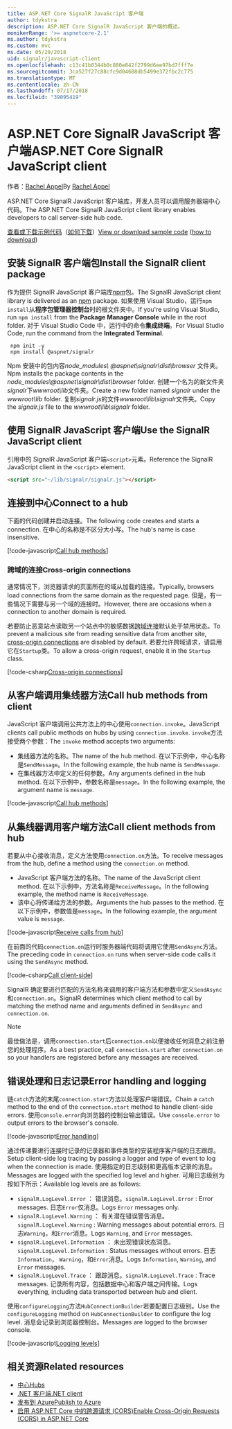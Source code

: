 ```yaml
---
title: ASP.NET Core SignalR JavaScript 客户端
author: tdykstra
description: ASP.NET Core SignalR JavaScript 客户端的概述。
monikerRange: '>= aspnetcore-2.1'
ms.author: tdykstra
ms.custom: mvc
ms.date: 05/29/2018
uid: signalr/javascript-client
ms.openlocfilehash: c13c41b0344b0c880e842f2799d6ee97bd7fff7e
ms.sourcegitcommit: 3ca527f27c88cfc9d04688db5499e372fbc2c775
ms.translationtype: MT
ms.contentlocale: zh-CN
ms.lasthandoff: 07/17/2018
ms.locfileid: "39095419"
---
```

# <a name="aspnet-core-signalr-javascript-client"></a><span data-ttu-id="f292b-103">ASP.NET Core SignalR JavaScript 客户端</span><span class="sxs-lookup"><span data-stu-id="f292b-103">ASP.NET Core SignalR JavaScript client</span></span>

<span data-ttu-id="f292b-104">作者：[Rachel Appel](http://twitter.com/rachelappel)</span><span class="sxs-lookup"><span data-stu-id="f292b-104">By [Rachel Appel](http://twitter.com/rachelappel)</span></span>

<span data-ttu-id="f292b-105">ASP.NET Core SignalR JavaScript 客户端库，开发人员可以调用服务器端中心代码。</span><span class="sxs-lookup"><span data-stu-id="f292b-105">The ASP.NET Core SignalR JavaScript client library enables developers to call server-side hub code.</span></span>

<span data-ttu-id="f292b-106">[查看或下载示例代码](https://github.com/aspnet/Docs/tree/live/aspnetcore/signalr/javascript-client/sample)（[如何下载](xref:tutorials/index#how-to-download-a-sample)）</span><span class="sxs-lookup"><span data-stu-id="f292b-106">[View or download sample code](https://github.com/aspnet/Docs/tree/live/aspnetcore/signalr/javascript-client/sample) ([how to download](xref:tutorials/index#how-to-download-a-sample))</span></span>

## <a name="install-the-signalr-client-package"></a><span data-ttu-id="f292b-107">安装 SignalR 客户端包</span><span class="sxs-lookup"><span data-stu-id="f292b-107">Install the SignalR client package</span></span>

<span data-ttu-id="f292b-108">作为提供 SignalR JavaScript 客户端库[npm](https://www.npmjs.com/)包。</span><span class="sxs-lookup"><span data-stu-id="f292b-108">The SignalR JavaScript client library is delivered as an [npm](https://www.npmjs.com/) package.</span></span> <span data-ttu-id="f292b-109">如果使用 Visual Studio，运行`npm install`从**程序包管理器控制台**时的根文件夹中。</span><span class="sxs-lookup"><span data-stu-id="f292b-109">If you're using Visual Studio, run `npm install` from the **Package Manager Console** while in the root folder.</span></span> <span data-ttu-id="f292b-110">对于 Visual Studio Code 中，运行中的命令**集成终端**。</span><span class="sxs-lookup"><span data-stu-id="f292b-110">For Visual Studio Code, run the command from the **Integrated Terminal**.</span></span>

  ```console
   npm init -y
   npm install @aspnet/signalr
  ```

<span data-ttu-id="f292b-111">Npm 安装中的包内容*node_modules\\ @aspnet\signalr\dist\browser* 文件夹。</span><span class="sxs-lookup"><span data-stu-id="f292b-111">Npm installs the package contents in the *node_modules\\@aspnet\signalr\dist\browser* folder.</span></span> <span data-ttu-id="f292b-112">创建一个名为的新文件夹*signalr*下*wwwroot\\lib*文件夹。</span><span class="sxs-lookup"><span data-stu-id="f292b-112">Create a new folder named *signalr* under the *wwwroot\\lib* folder.</span></span> <span data-ttu-id="f292b-113">复制*signalr.js*的文件*wwwroot\lib\signalr*文件夹。</span><span class="sxs-lookup"><span data-stu-id="f292b-113">Copy the *signalr.js* file to the *wwwroot\lib\signalr* folder.</span></span>

## <a name="use-the-signalr-javascript-client"></a><span data-ttu-id="f292b-114">使用 SignalR JavaScript 客户端</span><span class="sxs-lookup"><span data-stu-id="f292b-114">Use the SignalR JavaScript client</span></span>

<span data-ttu-id="f292b-115">引用中的 SignalR JavaScript 客户端`<script>`元素。</span><span class="sxs-lookup"><span data-stu-id="f292b-115">Reference the SignalR JavaScript client in the `<script>` element.</span></span>

```html
<script src="~/lib/signalr/signalr.js"></script>
```

## <a name="connect-to-a-hub"></a><span data-ttu-id="f292b-116">连接到中心</span><span class="sxs-lookup"><span data-stu-id="f292b-116">Connect to a hub</span></span>

<span data-ttu-id="f292b-117">下面的代码创建并启动连接。</span><span class="sxs-lookup"><span data-stu-id="f292b-117">The following code creates and starts a connection.</span></span> <span data-ttu-id="f292b-118">在中心的名称是不区分大小写。</span><span class="sxs-lookup"><span data-stu-id="f292b-118">The hub's name is case insensitive.</span></span>

[!code-javascript[Call hub methods](javascript-client/sample/wwwroot/js/chat.js?range=9-12,28)]

### <a name="cross-origin-connections"></a><span data-ttu-id="f292b-119">跨域的连接</span><span class="sxs-lookup"><span data-stu-id="f292b-119">Cross-origin connections</span></span>

<span data-ttu-id="f292b-120">通常情况下，浏览器请求的页面所在的域从加载的连接。</span><span class="sxs-lookup"><span data-stu-id="f292b-120">Typically, browsers load connections from the same domain as the requested page.</span></span> <span data-ttu-id="f292b-121">但是，有一些情况下需要与另一个域的连接时。</span><span class="sxs-lookup"><span data-stu-id="f292b-121">However, there are occasions when a connection to another domain is required.</span></span>

<span data-ttu-id="f292b-122">若要防止恶意站点读取另一个站点中的敏感数据[跨域连接](xref:security/cors)默认处于禁用状态。</span><span class="sxs-lookup"><span data-stu-id="f292b-122">To prevent a malicious site from reading sensitive data from another site, [cross-origin connections](xref:security/cors) are disabled by default.</span></span> <span data-ttu-id="f292b-123">若要允许跨域请求，请启用它在`Startup`类。</span><span class="sxs-lookup"><span data-stu-id="f292b-123">To allow a cross-origin request, enable it in the `Startup` class.</span></span>

[!code-csharp[Cross-origin connections](javascript-client/sample/Startup.cs?highlight=29-35,56)]

## <a name="call-hub-methods-from-client"></a><span data-ttu-id="f292b-124">从客户端调用集线器方法</span><span class="sxs-lookup"><span data-stu-id="f292b-124">Call hub methods from client</span></span>

<span data-ttu-id="f292b-125">JavaScript 客户端调用公共方法上的中心使用`connection.invoke`。</span><span class="sxs-lookup"><span data-stu-id="f292b-125">JavaScript clients call public methods on hubs by using `connection.invoke`.</span></span> <span data-ttu-id="f292b-126">`invoke`方法接受两个参数：</span><span class="sxs-lookup"><span data-stu-id="f292b-126">The `invoke` method accepts two arguments:</span></span>

* <span data-ttu-id="f292b-127">集线器方法的名称。</span><span class="sxs-lookup"><span data-stu-id="f292b-127">The name of the hub method.</span></span> <span data-ttu-id="f292b-128">在以下示例中，中心名称是`SendMessage`。</span><span class="sxs-lookup"><span data-stu-id="f292b-128">In the following example, the hub name is `SendMessage`.</span></span>
* <span data-ttu-id="f292b-129">在集线器方法中定义的任何参数。</span><span class="sxs-lookup"><span data-stu-id="f292b-129">Any arguments defined in the hub method.</span></span> <span data-ttu-id="f292b-130">在以下示例中，参数名称是`message`。</span><span class="sxs-lookup"><span data-stu-id="f292b-130">In the following example, the argument name is `message`.</span></span>

[!code-javascript[Call hub methods](javascript-client/sample/wwwroot/js/chat.js?range=24)]

## <a name="call-client-methods-from-hub"></a><span data-ttu-id="f292b-131">从集线器调用客户端方法</span><span class="sxs-lookup"><span data-stu-id="f292b-131">Call client methods from hub</span></span>

<span data-ttu-id="f292b-132">若要从中心接收消息，定义方法使用`connection.on`方法。</span><span class="sxs-lookup"><span data-stu-id="f292b-132">To receive messages from the hub, define a method using the `connection.on` method.</span></span>

* <span data-ttu-id="f292b-133">JavaScript 客户端方法的名称。</span><span class="sxs-lookup"><span data-stu-id="f292b-133">The name of the JavaScript client method.</span></span> <span data-ttu-id="f292b-134">在以下示例中，方法名称是`ReceiveMessage`。</span><span class="sxs-lookup"><span data-stu-id="f292b-134">In the following example, the method name is `ReceiveMessage`.</span></span>
* <span data-ttu-id="f292b-135">该中心将传递给方法的参数。</span><span class="sxs-lookup"><span data-stu-id="f292b-135">Arguments the hub passes to the method.</span></span> <span data-ttu-id="f292b-136">在以下示例中，参数值是`message`。</span><span class="sxs-lookup"><span data-stu-id="f292b-136">In the following example, the argument value is `message`.</span></span>

[!code-javascript[Receive calls from hub](javascript-client/sample/wwwroot/js/chat.js?range=14-19)]

<span data-ttu-id="f292b-137">在前面的代码`connection.on`运行时服务器端代码将调用它使用`SendAsync`方法。</span><span class="sxs-lookup"><span data-stu-id="f292b-137">The preceding code in `connection.on` runs when server-side code calls it using the `SendAsync` method.</span></span>

[!code-csharp[Call client-side](javascript-client/sample/hubs/chathub.cs?range=8-11)]

<span data-ttu-id="f292b-138">SignalR 确定要进行匹配的方法名称来调用的客户端方法和参数中定义`SendAsync`和`connection.on`。</span><span class="sxs-lookup"><span data-stu-id="f292b-138">SignalR determines which client method to call by matching the method name and arguments defined in `SendAsync` and `connection.on`.</span></span>

> [!NOTE]
> <span data-ttu-id="f292b-139">最佳做法是，调用`connection.start`后`connection.on`以便接收任何消息之前注册您的处理程序。</span><span class="sxs-lookup"><span data-stu-id="f292b-139">As a best practice, call `connection.start` after `connection.on` so your handlers are registered before any messages are received.</span></span>

## <a name="error-handling-and-logging"></a><span data-ttu-id="f292b-140">错误处理和日志记录</span><span class="sxs-lookup"><span data-stu-id="f292b-140">Error handling and logging</span></span>

<span data-ttu-id="f292b-141">链`catch`方法的末尾`connection.start`方法以处理客户端错误。</span><span class="sxs-lookup"><span data-stu-id="f292b-141">Chain a `catch` method to the end of the `connection.start` method to handle client-side errors.</span></span> <span data-ttu-id="f292b-142">使用`console.error`向浏览器的控制台输出错误。</span><span class="sxs-lookup"><span data-stu-id="f292b-142">Use `console.error` to output errors to the browser's console.</span></span>

[!code-javascript[Error handling](javascript-client/sample/wwwroot/js/chat.js?range=28)]

<span data-ttu-id="f292b-143">通过传递要进行连接时记录的记录器和事件类型的安装程序客户端的日志跟踪。</span><span class="sxs-lookup"><span data-stu-id="f292b-143">Setup client-side log tracing by passing a logger and type of event to log when the connection is made.</span></span> <span data-ttu-id="f292b-144">使用指定的日志级别和更高版本记录的消息。</span><span class="sxs-lookup"><span data-stu-id="f292b-144">Messages are logged with the specified log level and higher.</span></span> <span data-ttu-id="f292b-145">可用日志级别为按如下所示：</span><span class="sxs-lookup"><span data-stu-id="f292b-145">Available log levels are as follows:</span></span>

* <span data-ttu-id="f292b-146">`signalR.LogLevel.Error` ： 错误消息。</span><span class="sxs-lookup"><span data-stu-id="f292b-146">`signalR.LogLevel.Error` : Error messages.</span></span> <span data-ttu-id="f292b-147">日志`Error`仅消息。</span><span class="sxs-lookup"><span data-stu-id="f292b-147">Logs `Error` messages only.</span></span>
* <span data-ttu-id="f292b-148">`signalR.LogLevel.Warning` ： 有关潜在错误警告消息。</span><span class="sxs-lookup"><span data-stu-id="f292b-148">`signalR.LogLevel.Warning` : Warning messages about potential errors.</span></span> <span data-ttu-id="f292b-149">日志`Warning`，和`Error`消息。</span><span class="sxs-lookup"><span data-stu-id="f292b-149">Logs `Warning`, and `Error` messages.</span></span>
* <span data-ttu-id="f292b-150">`signalR.LogLevel.Information` ： 未出现错误状态消息。</span><span class="sxs-lookup"><span data-stu-id="f292b-150">`signalR.LogLevel.Information` : Status messages without errors.</span></span> <span data-ttu-id="f292b-151">日志`Information`， `Warning`，和`Error`消息。</span><span class="sxs-lookup"><span data-stu-id="f292b-151">Logs `Information`, `Warning`, and `Error` messages.</span></span>
* <span data-ttu-id="f292b-152">`signalR.LogLevel.Trace` ： 跟踪消息。</span><span class="sxs-lookup"><span data-stu-id="f292b-152">`signalR.LogLevel.Trace` : Trace messages.</span></span> <span data-ttu-id="f292b-153">记录所有内容，包括数据中心和客户端之间传输。</span><span class="sxs-lookup"><span data-stu-id="f292b-153">Logs everything, including data transported between hub and client.</span></span>

<span data-ttu-id="f292b-154">使用`configureLogging`方法`HubConnectionBuilder`若要配置日志级别。</span><span class="sxs-lookup"><span data-stu-id="f292b-154">Use the `configureLogging` method on `HubConnectionBuilder` to configure the log level.</span></span> <span data-ttu-id="f292b-155">消息会记录到浏览器控制台。</span><span class="sxs-lookup"><span data-stu-id="f292b-155">Messages are logged to the browser console.</span></span>

[!code-javascript[Logging levels](javascript-client/sample/wwwroot/js/chat.js?range=9-12)]

## <a name="related-resources"></a><span data-ttu-id="f292b-156">相关资源</span><span class="sxs-lookup"><span data-stu-id="f292b-156">Related resources</span></span>

* [<span data-ttu-id="f292b-157">中心</span><span class="sxs-lookup"><span data-stu-id="f292b-157">Hubs</span></span>](xref:signalr/hubs)
* [<span data-ttu-id="f292b-158">.NET 客户端</span><span class="sxs-lookup"><span data-stu-id="f292b-158">.NET client</span></span>](xref:signalr/dotnet-client)
* [<span data-ttu-id="f292b-159">发布到 Azure</span><span class="sxs-lookup"><span data-stu-id="f292b-159">Publish to Azure</span></span>](xref:signalr/publish-to-azure-web-app)
* [<span data-ttu-id="f292b-160">启用 ASP.NET Core 中的跨源请求 (CORS)</span><span class="sxs-lookup"><span data-stu-id="f292b-160">Enable Cross-Origin Requests (CORS) in ASP.NET Core</span></span>](xref:security/cors)

